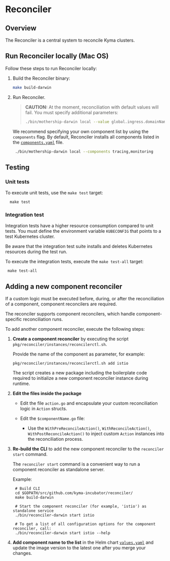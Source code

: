 # Reconciler

## Overview

The Reconciler is a central system to reconcile Kyma clusters.

## Run Reconciler locally (Mac OS)

Follow these steps to run Reconciler locally:

1. Build the Reconciler binary:

   ```bash
   make build-darwin 
   ```

2. Run Reconciler.
   > **CAUTION:** At the moment, reconciliation with default values will fail. You must specify additional parameters:
   >   ```bash
   >   ./bin/mothership-darwin local --value global.ingress.domainName=example.com,global.domainName=example.com
   >   ```
   
   We recommend specifying your own component list by using the `components` flag. By default, Reconciler installs all components listed in the [`components.yaml`](https://github.com/kyma-project/kyma/blob/main/installation/resources/components.yaml) file.
   ```bash
    ./bin/mothership-darwin local --components tracing,monitoring
   ```

## Testing

### Unit tests

To execute unit tests, use the `make test` target:

      make test


### Integration test

Integration tests have a higher resource consumption compared to unit tests. You must define the environment variable `KUBECONFIG` that points to a test Kubernetes cluster. 

Be aware that the integration test suite installs and deletes Kubernetes resources during the test run.

To execute the integration tests, execute the `make test-all` target:

     make test-all


## Adding a new component reconciler

If a custom logic must be executed before, during, or after the reconciliation of a component, component reconcilers are required.

The reconciler supports component reconcilers, which handle component-specific reconciliation runs.

To add another component reconciler, execute the following steps:

1. **Create a component reconciler** by executing the script `pkg/reconciler/instances/reconcilerctl.sh`.

   Provide the name of the component as parameter, for example:
   
       pkg/reconciler/instances/reconcilerctl.sh add istio

    The script creates a new package including the boilerplate code required to initialize a
    new component reconciler instance during runtime.

 2. **Edit the files inside the package**
   
     - Edit the file `action.go` and encapsulate your custom reconciliation logic in `Action` structs.

     - Edit the `$componentName.go` file:

       - Use the `WithPreReconcileAction()`, `WithReconcileAction()`, `WithPostReconcileAction()` to inject custom `Action` instances into the reconciliation process.

3. **Re-build the CLI** to add the new component reconciler to the `reconciler start` command.

   The `reconciler start` command is a convenient way to run a component reconciler as standalone server.

    Example:

        # Build CLI
        cd $GOPATH/src/github.com/kyma-incubator/reconciler/
        make build-darwin
        
        # Start the component reconciler (for example, 'istio') as standalone service
        ./bin/reconciler-darwin start istio
        
        # To get a list of all configuration options for the component reconciler, call: 
        ./bin/reconciler-darwin start istio --help


4. **Add component name to the list** in the Helm chart [`values.yaml`](https://github.com/kyma-project/control-plane/blob/main/resources/kcp/values.yaml#L53) and update the image version to the latest one after you merge your changes.
